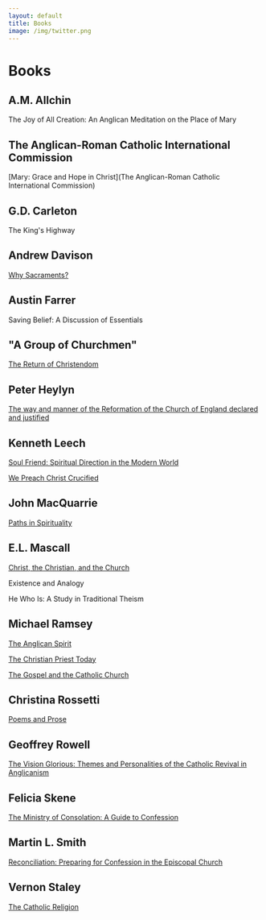 ```yaml
---
layout: default
title: Books
image: /img/twitter.png
---
```

# Books

## A.M. Allchin
The Joy of All Creation: An Anglican Meditation on the Place of Mary

## The Anglican-Roman Catholic International Commission
[Mary: Grace and Hope in Christ](The Anglican-Roman Catholic International Commission)

## G.D. Carleton
The King's Highway

## Andrew Davison
[Why Sacraments?](https://bookshop.org/books/why-sacraments-9781498216937/9780281063925)

## Austin Farrer
Saving Belief: A Discussion of Essentials

## "A Group of Churchmen"
[The Return of Christendom](https://archive.org/details/returnofchristia00chesuoft/page/n7/mode/2up)

## Peter Heylyn
[The way and manner of the Reformation of the Church of England declared and justified](https://quod.lib.umich.edu/e/eebo/A43559.0001.001?view=toc)

## Kenneth Leech
[Soul Friend: Spiritual Direction in the Modern World](https://bookshop.org/books/soul-friend-spiritual-direction-in-the-modern-world/9780819218889)

[We Preach Christ Crucified](https://bookshop.org/books/we-preach-christ-crucified-9780898694994/9780898694994)

## John MacQuarrie
[Paths in Spirituality](https://bookshop.org/books/paths-in-spirituality/9780334012351)

## E.L. Mascall
[Christ, the Christian, and the Church](https://bookshop.org/books/christ-the-christian-and-the-church-a-study-of-the-incarnation-and-its-consequences/9781683070191)

Existence and Analogy

He Who Is: A Study in Traditional Theism

## Michael Ramsey
[The Anglican Spirit](https://bookshop.org/books/the-anglican-spirit-seabury-classics-9781596280045/9781596280045)

[The Christian Priest Today](https://bookshop.org/books/christian-priest-today-new-revised/9781610977937)

[The Gospel and the Catholic Church](https://bookshop.org/books/the-gospel-and-catholic-church/9781598563894)

## Christina Rossetti
[Poems and Prose](https://bookshop.org/books/poems-and-prose-9780192807151/9780192807151)

## Geoffrey Rowell
[The Vision Glorious: Themes and Personalities of the Catholic Revival in Anglicanism](https://bookshop.org/books/the-vision-glorious-themes-and-personalities-of-the-catholic-revival-in-anglicanism/9780198263326)

## Felicia Skene
[The Ministry of Consolation: A Guide to Confession](https://archive.org/details/ministryconsola00skengoog)

## Martin L. Smith
[Reconciliation: Preparing for Confession in the Episcopal Church](https://www.christianbook.com/reconciliation-preparing-confession-the-episcopal-church/martin-smith/9780936384306/pd/384301?event=ESRCN%7CM)

## Vernon Staley
[The Catholic Religion](https://bookshop.org/books/the-catholic-religion/9783945233160)

<!---
The Divine Milieu by Pierre Teillard de Chardin
Thoughts in Solitude by Thomas Merton
Foundations by Karl Rahner
The Laws of Ecclesiastical Polity by Richard Hooker
Prices Private by Lancelot Andrews
Anglo-Catholic in Religion: T.S. Elliot and Christianity by Barry Spurr
Tokens of Trust by Rowan Williams
The Love of Learning and the Desire for God by Jean Leclercq
Corpus Christi by E.L. Mascall
Signs of Life (40 Catholic Customs and their Biblical Roots) by Scott Hahn
Books about Anglo-Catholic History

Walsingham Way by Colin Stephenson
Anglo-Catholicism by Sheila Kaye-Smith
The Vision Glorious by Geoffrey Rowell
The Ecclesiastical History of the English People by Bede
Books about liturgy, or prayer books

The Parson’s Handbook by Percy Dearmer
The Mass of the Roman Rite by Joseph A. Jungmann, S.J.
Saint Augustine’s Prayer Book by David Cobb and Derek Olsen
The Ritual Reason Why by Charles Walker and Thomas Ball
Ritual Notes by E.C.R. Lamburn
The Ceremonies of the Roman Rite Described by Adrian Fortescue
The Anglican Missal
Books mostly for fun

The Towers of Trebizond by Rose Macaulay
Merrily on High by Colin Stephenson
Absolute Truths by Susan Howatch
At Home in Mitford by Jan Karon
The Screwtape Letters by C.S. Lewis
A Glass of Blessings by Barbara Pym
--->
